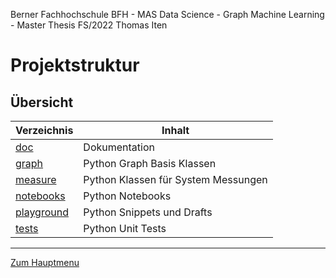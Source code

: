 Berner Fachhochschule BFH - MAS Data Science - Graph Machine Learning - Master Thesis FS/2022 Thomas Iten

# Projektstruktur

## Übersicht

Verzeichnis                  | Inhalt
---------------------------- | ----------------------------------------------------------  
[doc](../doc)                | Dokumentation
[graph](../graph)            | Python Graph Basis Klassen
[measure](../measure)        | Python Klassen für System Messungen
[notebooks](../notebooks)    | Python Notebooks 
[playground](../playground)  | Python Snippets und Drafts
[tests](../tests)            | Python Unit Tests


---
[Zum Hauptmenu](../README.md)
